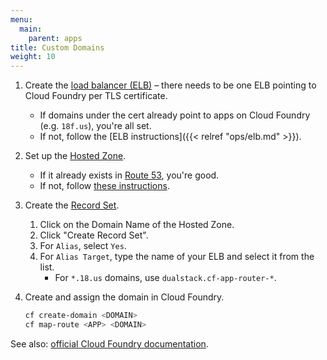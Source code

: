 ```yaml
---
menu:
  main:
    parent: apps
title: Custom Domains
weight: 10
---
```


1. Create the [load balancer (ELB)](http://aws.amazon.com/elasticloadbalancing/) – there needs to be one ELB pointing to Cloud Foundry per TLS certificate.
    * If domains under the cert already point to apps on Cloud Foundry (e.g. `18f.us`), you're all set.
    * If not, follow the [ELB instructions]({{< relref "ops/elb.md" >}}).
1. Set up the [Hosted Zone](http://docs.aws.amazon.com/Route53/latest/DeveloperGuide/AboutHZWorkingWith.html).
    * If it already exists in [Route 53](https://console.aws.amazon.com/route53/home?region=us-east-1#hosted-zones:), you're good.
    * If not, follow [these instructions](https://github.com/18F/tls-standards/tree/master/certificates#set-up-the-domain).
1. Create the [Record Set](http://docs.aws.amazon.com/Route53/latest/DeveloperGuide/rrsets-working-with.html).
    1. Click on the Domain Name of the Hosted Zone.
    1. Click "Create Record Set".
    1. For `Alias`, select `Yes`.
    1. For `Alias Target`, type the name of your ELB and select it from the list.
        * For `*.18.us` domains, use `dualstack.cf-app-router-*`.
1. Create and assign the domain in Cloud Foundry.

    ```bash
    cf create-domain <DOMAIN>
    cf map-route <APP> <DOMAIN>
    ```

See also: [official Cloud Foundry documentation](http://docs.cloudfoundry.org/devguide/deploy-apps/domains-routes.html).
